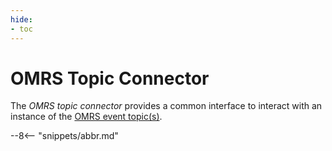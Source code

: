 ```yaml
---
hide:
- toc
---
```


<!-- SPDX-License-Identifier: CC-BY-4.0 -->
<!-- Copyright Contributors to the Egeria project. -->

# OMRS Topic Connector

The *OMRS topic connector* provides a common interface to interact with an instance of the [OMRS event topic(s)](/services/omrs/metadata-events/#omrs-event-topic).

--8<-- "snippets/abbr.md"
